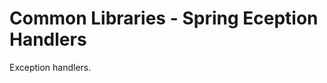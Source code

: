 Common Libraries - Spring Eception Handlers
==================================================================================================

Exception handlers.
